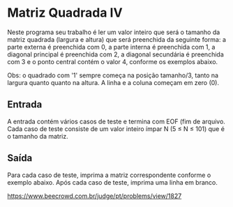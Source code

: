 # Matriz Quadrada IV

Neste programa seu trabalho é ler um valor inteiro que será o tamanho da matriz quadrada (largura e altura) que será preenchida da seguinte forma: a parte externa é preenchida com 0, a parte interna é preenchida com 1, a diagonal principal é preenchida com 2, a diagonal secundária é preenchida com 3 e o ponto central contém o valor 4, conforme os exemplos abaixo.

Obs: o quadrado com '1' sempre começa na posição tamanho/3, tanto na largura quanto quanto na altura. A linha e a coluna começam em zero (0).

## Entrada
A entrada contém vários casos de teste e termina com EOF (fim de arquivo. Cada caso de teste consiste de um valor inteiro ímpar N (5 ≤ N ≤ 101) que é o tamanho da matriz.

## Saída
Para cada caso de teste, imprima a matriz correspondente conforme o exemplo abaixo. Após cada caso de teste, imprima uma linha em branco.

https://www.beecrowd.com.br/judge/pt/problems/view/1827